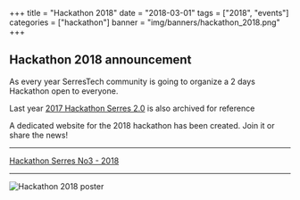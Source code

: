 +++
title = "Hackathon 2018"
date = "2018-03-01"
tags = ["2018", "events"]
categories = ["hackathon"]
banner = "img/banners/hackathon_2018.png"
+++

## Hackathon 2018 announcement

As every year SerresTech community is going to organize a 2 days Hackathon open to everyone. 

Last year [2017 Hackathon Serres 2.0](http://hackathon.serrestech.gr/2017/) is also archived for reference

A dedicated website for the 2018 hackathon has been created. Join it or share the news!

---

<a href="http://hackathon.serrestech.gr" class="btn btn-danger btn-large">Hackathon Serres No3 - 2018</a>

---

![Hackathon 2018 poster](/img/banners/poster_hackathon_2018.png)



